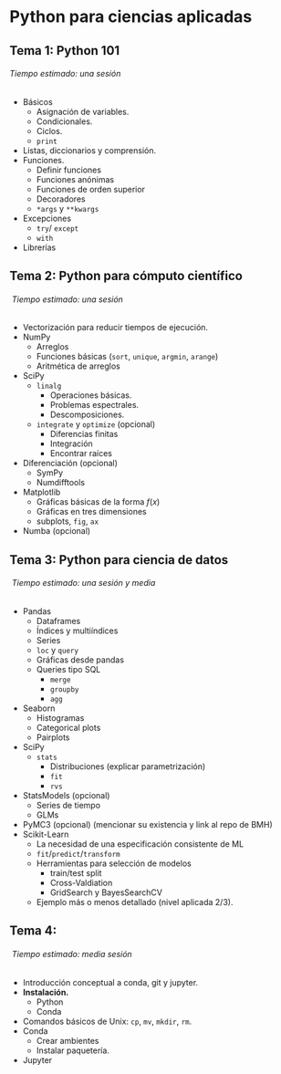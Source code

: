 # Python para ciencias aplicadas



## Tema 1: Python 101

###### 																Tiempo estimado: una  sesión

+ Básicos
  + Asignación de variables.
  + Condicionales.
  + Ciclos.
  + `print`
+ Listas, diccionarios y comprensión.
+ Funciones.
  + Definir funciones
  + Funciones anónimas
  + Funciones de orden superior
  + Decoradores
  + `*args` y `**kwargs`
+ Excepciones
  + `try`/ `except`
  + `with`
+ Librerías

## Tema 2: Python para cómputo científico

###### ​																Tiempo estimado: una  sesión

+ Vectorización para reducir tiempos de ejecución.
+ NumPy
  + Arreglos
  + Funciones básicas (`sort`, `unique`, `argmin`, `arange`)
  + Aritmética de arreglos
+ SciPy
  + `linalg`
    + Operaciones básicas.
    + Problemas espectrales.
    + Descomposiciones.
  + `integrate` y `optimize` (opcional)
    + Diferencias finitas
    + Integración
    + Encontrar raíces
+ Diferenciación (opcional)
  + SymPy
  + Numdifftools
+ Matplotlib
  + Gráficas básicas de la forma $f(x)$
  + Gráficas en tres dimensiones
  + subplots, `fig`, `ax`
+ Numba (opcional)

## Tema 3: Python para ciencia de datos

###### ​															Tiempo estimado: una sesión y media

+ Pandas
  + Dataframes
  + Índices y multiíndices
  + Series
  + `loc` y `query`
  + Gráficas desde pandas
  + Queries tipo SQL
    + `merge`
    + `groupby`
    + `agg`
+ Seaborn
  + Histogramas
  + Categorical plots
  + Pairplots
+ SciPy
  + `stats`
    + Distribuciones (explicar parametrización)
    + `fit`
    + `rvs`
+ StatsModels (opcional)
  + Series de tiempo
  + GLMs
+ PyMC3 (opcional) (mencionar su existencia y link al repo de BMH)
+ Scikit-Learn
  + La necesidad de una especificación consistente de ML
  + `fit`/`predict`/`transform`
  + Herramientas para selección de modelos
    + train/test split
    + Cross-Valdiation
    + GridSearch y BayesSearchCV
  + Ejemplo más o menos detallado (nivel aplicada 2/3).

## Tema 4:

###### ​																Tiempo estimado: media sesión

+ Introducción conceptual a conda, git y jupyter.
+ **Instalación.**
  + Python
  + Conda
+ Comandos básicos de Unix: `cp`, `mv`, `mkdir`, `rm`.
+ Conda
  + Crear ambientes
  + Instalar paquetería.
+ Jupyter
